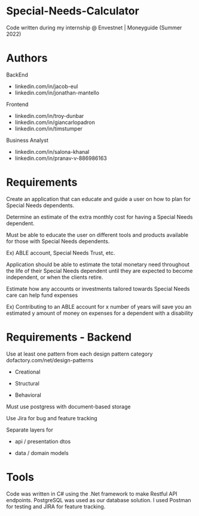 # Special-Needs-Calculator
Code written during my internship @ Envestnet | Moneyguide (Summer 2022)

# Authors
BackEnd
 - linkedin.com/in/jacob-eul
 - linkedin.com/in/jonathan-mantello

Frontend
 - linkedin.com/in/troy-dunbar
 - linkedin.com/in/giancarlopadron
 - linkedin.com/in/timstumper

Business Analyst
 - linkedin.com/in/salona-khanal
 - linkedin.com/in/pranav-v-886986163

# Requirements
Create an application that can educate and guide a user on how to plan for Special Needs dependents.

Determine an estimate of the extra monthly cost for having a Special Needs dependent.

Must be able to educate the user on different tools and products available for those with Special Needs dependents.

 Ex) ABLE account, Special Needs Trust, etc.

Application should be able to estimate the total monetary need throughout the life of their Special Needs dependent until they are expected to become independent, or when the clients retire.

Estimate how any accounts or investments tailored towards Special Needs care can help fund expenses

 Ex) Contributing to an ABLE account for x number of years will save you an estimated y amount of money on expenses for a dependent with a disability

# Requirements - Backend
Use at least one pattern from each design pattern category dofactory.com/net/design-patterns
 
 - Creational

 - Structural

 - Behavioral

Must use postgress with document-based storage

Use Jira for bug and feature tracking

Separate layers for

 - api / presentation dtos

 - data / domain models

# Tools
Code was written in C# using the .Net framework to make Restful API endpoints. PostgreSQL was used as our database solution. 
I used Postman for testing and JIRA for feature tracking.
